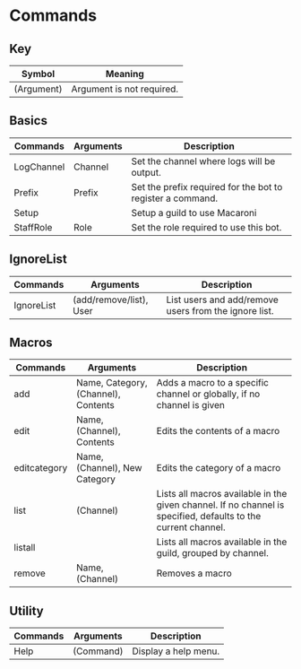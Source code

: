 # Commands

## Key 
| Symbol      | Meaning                        |
| ----------- | ------------------------------ |
| (Argument)  | Argument is not required.      |

## Basics
| Commands   | Arguments | Description                                                |
| ---------- | --------- | ---------------------------------------------------------- |
| LogChannel | Channel   | Set the channel where logs will be output.                 |
| Prefix     | Prefix    | Set the prefix required for the bot to register a command. |
| Setup      |           | Setup a guild to use Macaroni                              |
| StaffRole  | Role      | Set the role required to use this bot.                     |

## IgnoreList
| Commands   | Arguments               | Description                                           |
| ---------- | ----------------------- | ----------------------------------------------------- |
| IgnoreList | (add/remove/list), User | List users and add/remove users from the ignore list. |

## Macros
| Commands     | Arguments                           | Description                                                                                                   |
| ------------ | ----------------------------------- | ------------------------------------------------------------------------------------------------------------- |
| add          | Name, Category, (Channel), Contents | Adds a macro to a specific channel or globally, if no channel is given                                        |
| edit         | Name, (Channel), Contents           | Edits the contents of a macro                                                                                 |
| editcategory | Name, (Channel), New Category       | Edits the category of a macro                                                                                 |
| list         | (Channel)                           | Lists all macros available in the given channel. If no channel is specified, defaults to the current channel. |
| listall      |                                     | Lists all macros available in the guild, grouped by channel.                                                  |
| remove       | Name, (Channel)                     | Removes a macro                                                                                               |

## Utility
| Commands | Arguments | Description          |
| -------- | --------- | -------------------- |
| Help     | (Command) | Display a help menu. |

